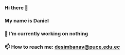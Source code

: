 ### Hi there 👋
### My name is Daniel 
### 🔭 I’m currently working on nothing 
### 📫 How to reach me: desimbanav@puce.edu.ec


<!--
**DanielS3113/DanielS3113** is a ✨ _special_ ✨ repository because its `README.md` (this file) appears on your GitHub profile.

Here are some ideas to get you started:

- 🌱 I’m currently learning ...
- 👯 I’m looking to collaborate on ...
- 🤔 I’m looking for help with ...
- 💬 Ask me about ...
- 📫 How to reach me: ...
- 😄 Pronouns: ...
- ⚡ Fun fact: ...
-->
